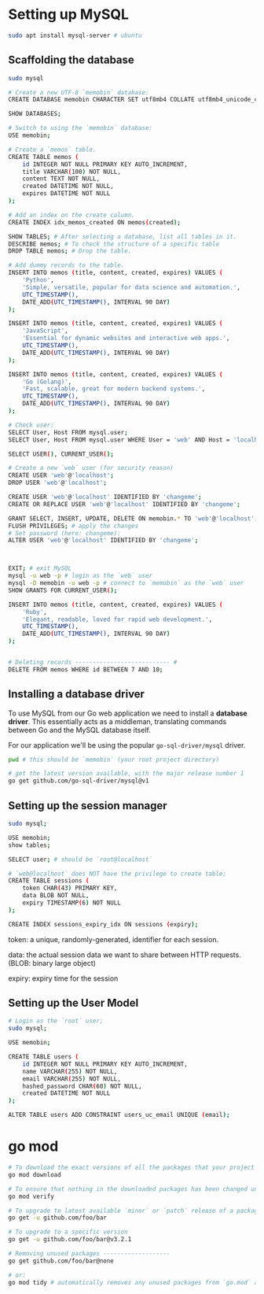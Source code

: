 # Setting up MySQL
```sh
sudo apt install mysql-server # ubuntu
```

## Scaffolding the database
```sh
sudo mysql

# Create a new UTF-8 `memobin` database:
CREATE DATABASE memobin CHARACTER SET utf8mb4 COLLATE utf8mb4_unicode_ci;

SHOW DATABASES;

# Switch to using the `memobin` database:
USE memobin;

# Create a `memos` table.
CREATE TABLE memos (
    id INTEGER NOT NULL PRIMARY KEY AUTO_INCREMENT,
    title VARCHAR(100) NOT NULL,
    content TEXT NOT NULL,
    created DATETIME NOT NULL,
    expires DATETIME NOT NULL
);

# Add an index on the create column.
CREATE INDEX idx_memos_created ON memos(created);

SHOW TABLES; # After selecting a database, list all tables in it.
DESCRIBE memos; # To check the structure of a specific table
DROP TABLE memos; # Drop the table.

# Add dummy records to the table.
INSERT INTO memos (title, content, created, expires) VALUES (
    'Python',
    'Simple, versatile, popular for data science and automation.',
    UTC_TIMESTAMP(),
    DATE_ADD(UTC_TIMESTAMP(), INTERVAL 90 DAY)
);

INSERT INTO memos (title, content, created, expires) VALUES (
    'JavaScript',
    'Essential for dynamic websites and interactive web apps.',
    UTC_TIMESTAMP(),
    DATE_ADD(UTC_TIMESTAMP(), INTERVAL 90 DAY)
);

INSERT INTO memos (title, content, created, expires) VALUES (
    'Go (Golang)',
    'Fast, scalable, great for modern backend systems.',
    UTC_TIMESTAMP(),
    DATE_ADD(UTC_TIMESTAMP(), INTERVAL 90 DAY)
);

# Check user:
SELECT User, Host FROM mysql.user;
SELECT User, Host FROM mysql.user WHERE User = 'web' AND Host = 'localhost';

SELECT USER(), CURRENT_USER();

# Create a new `web` user (for security reason)
CREATE USER 'web'@'localhost';
DROP USER 'web'@'localhost';

CREATE USER 'web'@'localhost' IDENTIFIED BY 'changeme';
CREATE OR REPLACE USER 'web'@'localhost' IDENTIFIED BY 'changeme';

GRANT SELECT, INSERT, UPDATE, DELETE ON memobin.* TO 'web'@'localhost';
FLUSH PRIVILEGES; # apply the changes
# Set password (here: changeme):
ALTER USER 'web'@'localhost' IDENTIFIED BY 'changeme';



EXIT; # exit MySQL
mysql -u web -p # login as the `web` user
mysql -D memobin -u web -p # connect to `memobin` as the `web` user
SHOW GRANTS FOR CURRENT_USER();

INSERT INTO memos (title, content, created, expires) VALUES (
    'Ruby',
    'Elegant, readable, loved for rapid web development.',
    UTC_TIMESTAMP(),
    DATE_ADD(UTC_TIMESTAMP(), INTERVAL 90 DAY)
);


# Deleting records --------------------------- #
DELETE FROM memos WHERE id BETWEEN 7 AND 10;

```

## Installing a database driver
To use MySQL from our Go web application we need to install a **database driver**. This essentially acts as a middleman, translating commands between Go and the MySQL database itself.

For our application we'll be using the popular `go-sql-driver/mysql` driver.

```sh
pwd # this should be `memobin` (your root project directory)

# get the latest version available, with the major release number 1
go get github.com/go-sql-driver/mysql@v1

```

## Setting up the session manager
```sh
sudo mysql;

USE memobin;
show tables;

SELECT user; # should be `root@localhost`

# `web@localhost` does NOT have the privilege to create table;
CREATE TABLE sessions (
    token CHAR(43) PRIMARY KEY,
    data BLOB NOT NULL,
    expiry TIMESTAMP(6) NOT NULL
);

CREATE INDEX sessions_expiry_idx ON sessions (expiry);

```
token: a unique, randomly-generated, identifier for each session.

data: the actual session data we want to share between HTTP requests. (BLOB: binary large object)

expiry: expiry time for the session


## Setting up the User Model
```sh
# Login as the `root` user;
sudo mysql;

USE memobin;

CREATE TABLE users (
    id INTEGER NOT NULL PRIMARY KEY AUTO_INCREMENT,
    name VARCHAR(255) NOT NULL,
    email VARCHAR(255) NOT NULL,
    hashed_password CHAR(60) NOT NULL,
    created DATETIME NOT NULL
);

ALTER TABLE users ADD CONSTRAINT users_uc_email UNIQUE (email);
```

# go mod
```sh
# To download the exact versions of all the packages that your project needs.
go mod download

# To ensure that nothing in the downloaded packages has been changed unexpectedly.
go mod verify

# To upgrade to latest available `minor` or `patch` release of a package
go get -u github.com/foo/bar

# To upgrade to a specific version
go get -u github.com/foo/bar@v3.2.1

# Removing unused packages -------------------
go get github.com/foo/bar@none

# or:
go mod tidy # automatically removes any unused packages from `go.mod` and `go.sum` files.
```

